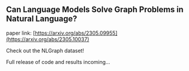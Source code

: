 ## Can Language Models Solve Graph Problems in Natural Language?

paper link: [https://arxiv.org/abs/2305.09955](https://arxiv.org/abs/2305.10037)

Check out the NLGraph dataset!

Full release of code and results incoming...
